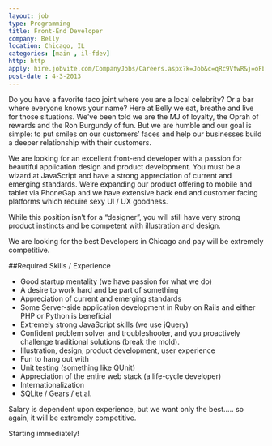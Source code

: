 ```yaml
---
layout: job
type: Programming
title: Front-End Developer
company: Belly
location: Chicago, IL
categories: [main , il-fdev]
http: http
apply: hire.jobvite.com/CompanyJobs/Careers.aspx?k=Job&c=qRc9VfwR&j=oFbjWfwP
post-date : 4-3-2013
---
```


Do you have a favorite taco joint where you are a local celebrity? Or a bar where everyone knows your name? Here at Belly we eat, breathe and live for those situations.  We've been told we are the MJ of loyalty, the Oprah of rewards and the Ron Burgundy of fun. But we are humble and our goal is simple: to put smiles on our customers’ faces and help our businesses build a deeper relationship with their customers.
 
We are looking for an excellent front-end developer with a passion for beautiful application design and product development.
You must be a wizard at JavaScript and have a strong appreciation of current and emerging standards.  We’re expanding our product offering to mobile and tablet via PhoneGap and we have extensive back end and customer facing platforms which require sexy UI / UX goodness.
 
While this position isn’t for a “designer”, you will still have very strong product instincts and be competent with illustration and design.
 
We are looking for the best Developers in Chicago and pay will be extremely competitive. 
 
##Required Skills / Experience

* Good startup mentality (we have passion for what we do)
* A desire to work hard and be part of something
* Appreciation of current and emerging standards
* Some Server-side application development in Ruby on Rails and either PHP or Python is beneficial
* Extremely strong JavaScript skills (we use jQuery)
* Confident problem solver and troubleshooter, and you proactively challenge traditional solutions (break the mold).
* Illustration, design, product development, user experience
* Fun to hang out with
* Unit testing (something like QUnit)
* Appreciation of the entire web stack (a life-cycle developer)
* Internationalization
* SQLite / Gears / et.al.

Salary is dependent upon experience, but we want only the best..... so again, it will be extremely competitive.

Starting immediately!